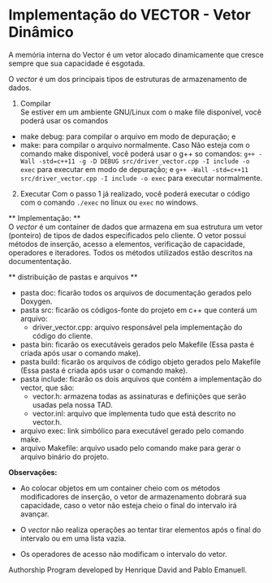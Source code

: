 # Implementação do VECTOR - Vetor Dinâmico

A memória interna do Vector é um vetor alocado dinamicamente que cresce sempre que sua capacidade é esgotada.

O *vector* é um dos principais tipos de estruturas de armazenamento de dados. 

1. Compilar  
Se estiver em um ambiente GNU/Linux com o make file disponível, você poderá usar os comandos
- make debug: para compilar o arquivo em modo de depuração; e
- make: para compilar o arquivo normalmente.
Caso Não esteja com o comando make disponivel, você poderá usar o g++ so comandos:
```g++ -Wall -std=c++11 -g -D DEBUG src/driver_vector.cpp -I include -o exec``` para executar em modo de depuração; e ```g++ -Wall -std=c++11 src/driver_vector.cpp -I include -o exec``` para executar normalmente.

2. Executar
Com o passo 1 já realizado, você poderá executar o código com o comando ```./exec``` no linux ou ```exec``` no windows. 

** Implementação: **  
O *vector* é um container de dados que armazena em sua estrutura um vetor (ponteiro) de tipos de dados especificados pelo cliente. O vetor possui métodos de inserção, acesso a elementos, verificação de capacidade, operadores e iteradores. Todos os métodos utilizados estão descritos na documententação.


** distribuição de pastas e arquivos ** 
- pasta doc: ficarão todos os arquivos de documentação gerados pelo Doxygen.
- pasta src: ficarão os códigos-fonte do projeto em c++ que conterá um arquivo:
  - driver_vector.cpp: arquivo responsável pela implementação do código do cliente.
- pasta bin: ficarão os executáveis gerados pelo Makefile (Essa pasta é criada após usar o comando make).
- pasta build: ficarão os arquivos de código objeto gerados pelo Makefile (Essa pasta é criada após usar o comando make).
- pasta include: ficarão os dois arquivos que contém a implementação do vector, que são:  
  - vector.h: armazena todas as assinaturas e definições que serão usadas pela nossa TAD.
  - vector.inl: arquivo que implementa tudo que está descrito no vector.h.
- arquivo exec: link simbólico para executável gerado pelo comando make.
- arquivo Makefile: arquivo usado pelo comando make para gerar o arquivo binário do projeto. 

**Observações:**
- Ao colocar objetos em um container cheio com os métodos modificadores de inserção, o vetor de armazenamento dobrará sua capacidade, caso o vetor não esteja cheio o final do intervalo irá avançar.

- O *vector* não realiza operações ao tentar tirar elementos após o final do intervalo ou em uma lista vazia.
- Os operadores de acesso não modificam o intervalo do vetor.

Authorship
Program developed by Henrique David and Pablo Emanuell.
